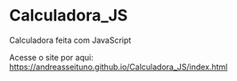 # Calculadora_JS
 Calculadora feita com JavaScript

Acesse o site por aqui: https://andreasseituno.github.io/Calculadora_JS/index.html
